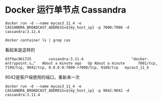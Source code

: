 # Docker 运行单节点 Cassandra
```shell
docker run -d --name mycas3_11_4 -e CASSANDRA_BROADCAST_ADDRESS=${my_host_ip} -p 7000:7000 -d cassandra:3.11.4
```

```shell
docker container ls | grep cas
```

看起来是这样的
```text
d3f9ac961725        cassandra:3.11.4                      "docker-entrypoint.s…"   About a minute ago   Up About a minute      7001/tcp, 7199/tcp, 9042/tcp, 0.0.0.0:7000->7000/tcp, 9160/tcp   mycas3_11_4
```

9042是客户端使用的端口，重新来一次
```shell
docker run -d --name mycas3_11_4 -e CASSANDRA_BROADCAST_ADDRESS=${my_host_ip} -p 9042:9042 -d cassandra:3.11.4
```
